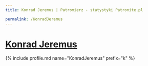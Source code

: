 ```yaml
---
title: Konrad Jeremus | Patromierz - statystyki Patronite.pl

permalink: /KonradJeremus
---
```


# [Konrad Jeremus](https://patronite.pl/KonradJeremus)

{% include profile.md name="KonradJeremus" prefix="k" %}
